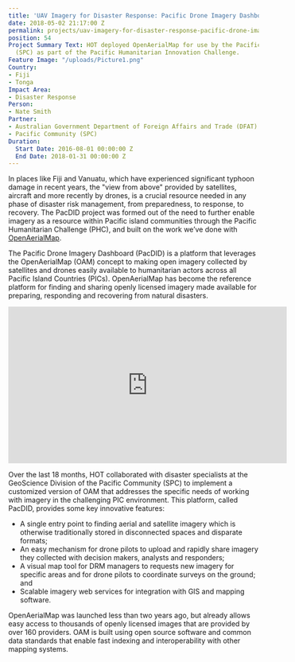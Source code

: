 ```yaml
---
title: 'UAV Imagery for Disaster Response: Pacific Drone Imagery Dashboard (PacDID)'
date: 2018-05-02 21:17:00 Z
permalink: projects/uav-imagery-for-disaster-response-pacific-drone-imagery-dashboard-pacdid
position: 54
Project Summary Text: HOT deployed OpenAerialMap for use by the Pacific Community
  (SPC) as part of the Pacific Humanitarian Innovation Challenge.
Feature Image: "/uploads/Picture1.png"
Country:
- Fiji
- Tonga
Impact Area:
- Disaster Response
Person:
- Nate Smith
Partner:
- Australian Government Department of Foreign Affairs and Trade (DFAT)
- Pacific Community (SPC)
Duration:
  Start Date: 2016-08-01 00:00:00 Z
  End Date: 2018-01-31 00:00:00 Z
---
```


In places like Fiji and Vanuatu, which have experienced significant typhoon damage in recent years, the "view from above" provided by satellites, aircraft and more recently by drones, is a crucial resource needed in any phase of disaster risk management, from preparedness, to response, to recovery. The PacDID project was formed out of the need to further enable imagery as a resource within Pacific island communities through the Pacific Humanitarian Challenge (PHC), and built on the work we’ve done with [OpenAerialMap](http://openaerialmap.org).

The Pacific Drone Imagery Dashboard (PacDID) is a platform that leverages the OpenAerialMap (OAM) concept to making open imagery collected by satellites and drones easily available to humanitarian actors across all Pacific Island Countries (PICs). OpenAerialMap has become the reference platform for finding and sharing openly licensed imagery made available for preparing, responding and recovering from natural disasters.

<iframe width="560" height="315" src="https://www.youtube.com/embed/7xvo5ilpGXU?rel=0" frameborder="0" allow="autoplay; encrypted-media" allowfullscreen></iframe>

Over the last 18 months, HOT collaborated with disaster specialists at the GeoScience Division of the Pacific Community (SPC) to implement a customized version of OAM that addresses the specific needs of working with imagery in the challenging PIC environment. This platform, called PacDID, provides some key innovative features:

* A single entry point to finding aerial and satellite imagery which is otherwise traditionally stored in disconnected spaces and disparate formats;
* An easy mechanism for drone pilots to upload and rapidly share imagery they collected with decision makers, analysts and responders;
* A visual map tool for DRM managers to requests new imagery for specific areas and for drone pilots to coordinate surveys on the ground; and
* Scalable imagery web services for integration with GIS and mapping software.

OpenAerialMap was launched less than two years ago, but already allows easy access to thousands of openly licensed images that are provided by over 160 providers. OAM is built using open source software and common data standards that enable fast indexing and interoperability with other mapping systems.